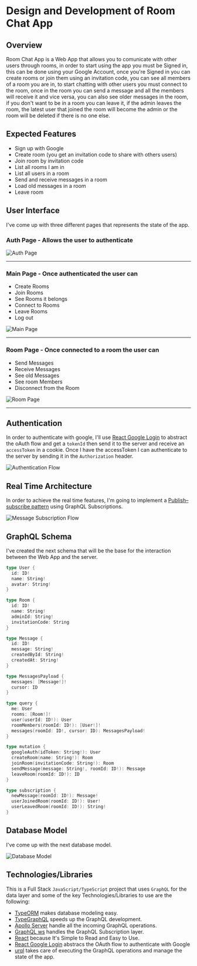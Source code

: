 # Design and Development of Room Chat App

## Overview

Room Chat App is a Web App that allows you to comunicate with other users through rooms, in order to start using the app you must be Signed in, this can be done using your Google Account, once you're Signed in you can create rooms or join them using an invitation code, you can see all members of a room you are in, to start chatting with other users you must connect to the room, once in the room you can send a message and all the members will receive it and vice versa, you can also see older messages in the room, if you don't want to be in a room you can leave it, if the admin leaves the room, the latest user that joined the room will become the admin or the room will be deleted if there is no one else.

## Expected Features

- Sign up with Google
- Create room (you get an invitation code to share with others users)
- Join room by invitation code
- List all rooms I am in
- List all users in a room
- Send and receive messages in a room
- Load old messages in a room
- Leave room

## User Interface

I've come up with three different pages that represents the state of the app.

### Auth Page - Allows the user to authenticate

![Auth Page](assets/AuthPage.png)

---

### Main Page - Once authenticated the user can

- Create Rooms
- Join Rooms
- See Rooms it belongs
- Connect to Rooms
- Leave Rooms
- Log out

![Main Page](assets/MainPage.png)

---

### Room Page - Once connected to a room the user can

- Send Messages
- Receive Messages
- See old Messages
- See room Members
- Disconnect from the Room

![Room Page](assets/RoomPage.png)

---

## Authentication

In order to authenticate with google, I'll use [React Google Login](https://github.com/anthonyjgrove/react-google-login) to abstract the oAuth flow and get a `tokenId` then send it to the server and receive an `accessToken` in a cookie. Once I have the accessToken I can authenticate to the server by sending it in the `Authorization` header.

![Authentication Flow](assets/AuthenticationFlow.png)

## Real Time Architecture

In order to achieve the real time features, I'm going to implement a [Publish–subscribe pattern](https://en.wikipedia.org/wiki/Publish%E2%80%93subscribe_pattern) using GraphQL Subscriptions.

![Message Subscription Flow](assets/MessageSubscriptionFlow.png)

## GraphQL Schema

I've created the next schema that will be the base for the interaction between the Web App and the server.

```go
type User {
  id: ID!
  name: String!
  avatar: String!
}

type Room {
  id: ID!
  name: String!
  adminId: String!
  invitationCode: String
}

type Message {
  id: ID!
  message: String!
  createdById: String!
  createdAt: String!
}

type MessagesPayload {
  messages: [Message!]!
  cursor: ID
}

type query {
  me: User
  rooms: [Room!]!
  user(userId: ID!): User
  roomMembers(roomId: ID!): [User!]!
  messages(roomId: ID!, cursor: ID): MessagesPayload!
}

type mutation {
  googleAuth(idToken: String!): User
  createRoom(name: String!): Room
  joinRoom(invitationCode: String!): Room
  sendMessage(message: String!, roomId: ID!): Message
  leaveRoom(roomId: ID!): ID
}

type subscription {
  newMessage(roomId: ID!): Message!
  userJoinedRoom(roomId: ID!): User!
  userLeavedRoom(roomId: ID!): String!
}
```

## Database Model

I've come up with the next database model.

![Database Model](assets/DatabaseModel.png)

## Technologies/Libraries

This is a Full Stack `JavaScript/TypeScript` project that uses `GraphQL` for the data layer and some of the key Technologies/Libraries to use are the following:

- [TypeORM](https://typeorm.io/#/) makes database modeling easy.
- [TypeGraphQL](https://typegraphql.com) speeds up the GraphQL development.
- [Apollo Server](https://www.apollographql.com/docs/apollo-server/) handle all the incoming GraphQL operations.
- [GraphQL ws](https://github.com/enisdenjo/graphql-ws) handles the GraphQL Subscription layer.
- [React](https://reactjs.org) because It's Simple to Read and Easy to Use.
- [React Google Login](https://github.com/anthonyjgrove/react-google-login) abstracs the OAuth flow to authenticate with Google
- [urql](https://formidable.com/open-source/urql/) takes care of executing the GraphQL operations and manage the state of the app.
